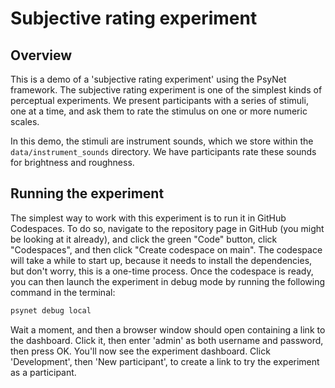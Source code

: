 # Subjective rating experiment

## Overview

This is a demo of a 'subjective rating experiment' using the PsyNet framework.
The subjective rating experiment is one of the simplest kinds of perceptual experiments.
We present participants with a series of stimuli, one at a time, and ask them to rate the stimulus on one or more numeric scales.

In this demo, the stimuli are instrument sounds, which we store within the `data/instrument_sounds` directory. We have participants rate these sounds for 
brightness and roughness.

## Running the experiment

The simplest way to work with this experiment is to run it in GitHub Codespaces.
To do so, navigate to the repository page in GitHub (you might be looking at it already),
and click the green "Code" button, click "Codespaces", and then click "Create codespace on main". The codespace will take a while to start up, because it needs to install the 
dependencies, but don't worry, this is a one-time process. Once the codespace is ready, you 
can then launch the experiment in debug mode by running the following command in the terminal:

```bash
psynet debug local
```

Wait a moment, and then a browser window should open containing a link to the dashboard.
Click it, then enter 'admin' as both username and password, then press OK.
You'll now see the experiment dashboard.
Click 'Development', then 'New participant', to create a link to try the experiment 
as a participant.

